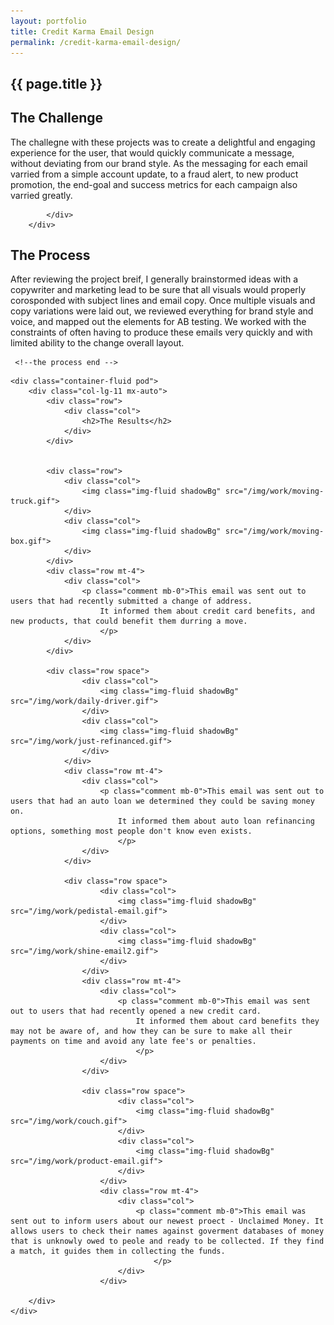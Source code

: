 ```yaml
---
layout: portfolio
title: Credit Karma Email Design
permalink: /credit-karma-email-design/
---
```


<section id="portfolioHero">
        <div class="container-fluid">
            <div class="row">
                <div class="col-lg-11 mx-auto">
                    <h1 class="text-center">{{ page.title }}</h1>
                </div>
            </div>
             <div class="row">
               <div class="bar mx-auto"></div> 
            </div> 
        </div>
    </section>
<section id="portfolioMain">
       
<!--the challenge-->

<div class="container-fluid pod">
   <div class="col-lg-11 mx-auto">
        <div class="row">
            <div class="col">
                <h2>The Challenge</h2>
                <p class="mb-0"> The challegne with these projects was to create a delightful and engaging experience for the user, that would quickly communicate a message, without deviating from our brand style. As the messaging for each email varried from a simple account update, to a fraud alert, to new product promotion, the end-goal and success metrics for each campaign also varried greatly. </p>

               
            </div>
        </div>
   </div>
</div>

<!--the challenge end -->

<!--the process-->

<div class="container-fluid pod">
        <div class="col-lg-11 mx-auto">
             <div class="row">
                 <div class="col">
                     <h2>The Process</h2>
                     <p class="mb-0">
                         After reviewing the project breif, I generally brainstormed ideas with a copywriter and marketing lead to be sure that all visuals would properly corosponded with subject lines and email copy. Once multiple visuals and copy variations were laid out, we reviewed everything for brand style and voice, and mapped out the elements for AB testing. We worked with the constraints of often having to produce these emails very quickly and with limited ability to the change overall layout.</p>
                 </div>
             </div>
        </div>
     </div>
     
     <!--the process end -->


<!--the final product-->

    <div class="container-fluid pod">
        <div class="col-lg-11 mx-auto">
            <div class="row">
                <div class="col">
                    <h2>The Results</h2>
                </div>
            </div>


            <div class="row">
                <div class="col">
                    <img class="img-fluid shadowBg" src="/img/work/moving-truck.gif">
                </div>
                <div class="col">
                    <img class="img-fluid shadowBg" src="/img/work/moving-box.gif">
                </div>
            </div>
            <div class="row mt-4">
                <div class="col">
                    <p class="comment mb-0">This email was sent out to users that had recently submitted a change of address.
                        It informed them about credit card benefits, and new products, that could benefit them durring a move.
                        </p>
                </div>
            </div>

            <div class="row space">
                    <div class="col">
                        <img class="img-fluid shadowBg" src="/img/work/daily-driver.gif">
                    </div>
                    <div class="col">
                        <img class="img-fluid shadowBg" src="/img/work/just-refinanced.gif">
                    </div>
                </div>
                <div class="row mt-4">
                    <div class="col">
                        <p class="comment mb-0">This email was sent out to users that had an auto loan we determined they could be saving money on.
                            It informed them about auto loan refinancing options, something most people don't know even exists.
                            </p>
                    </div>
                </div>

                <div class="row space">
                        <div class="col">
                            <img class="img-fluid shadowBg" src="/img/work/pedistal-email.gif">
                        </div>
                        <div class="col">
                            <img class="img-fluid shadowBg" src="/img/work/shine-email2.gif">
                        </div>
                    </div>
                    <div class="row mt-4">
                        <div class="col">
                            <p class="comment mb-0">This email was sent out to users that had recently opened a new credit card.
                                It informed them about card benefits they may not be aware of, and how they can be sure to make all their payments on time and avoid any late fee's or penalties.
                                </p>
                        </div>
                    </div>

                    <div class="row space">
                            <div class="col">
                                <img class="img-fluid shadowBg" src="/img/work/couch.gif">
                            </div>
                            <div class="col">
                                <img class="img-fluid shadowBg" src="/img/work/product-email.gif">
                            </div>
                        </div>
                        <div class="row mt-4">
                            <div class="col">
                                <p class="comment mb-0">This email was sent out to inform users about our newest proect - Unclaimed Money. It allows users to check their names against goverment databases of money that is unknowly owed to peole and ready to be collected. If they find a match, it guides them in collecting the funds. 
                                    </p>
                            </div>
                        </div>

        </div>
    </div>

<!--the final product end-->

</section>